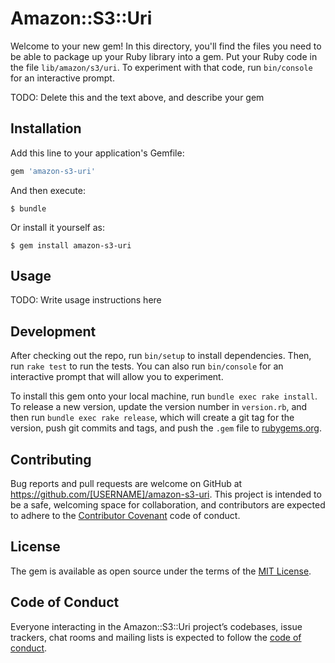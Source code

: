 # Amazon::S3::Uri

Welcome to your new gem! In this directory, you'll find the files you need to be able to package up your Ruby library into a gem. Put your Ruby code in the file `lib/amazon/s3/uri`. To experiment with that code, run `bin/console` for an interactive prompt.

TODO: Delete this and the text above, and describe your gem

## Installation

Add this line to your application's Gemfile:

```ruby
gem 'amazon-s3-uri'
```

And then execute:

    $ bundle

Or install it yourself as:

    $ gem install amazon-s3-uri

## Usage

TODO: Write usage instructions here

## Development

After checking out the repo, run `bin/setup` to install dependencies. Then, run `rake test` to run the tests. You can also run `bin/console` for an interactive prompt that will allow you to experiment.

To install this gem onto your local machine, run `bundle exec rake install`. To release a new version, update the version number in `version.rb`, and then run `bundle exec rake release`, which will create a git tag for the version, push git commits and tags, and push the `.gem` file to [rubygems.org](https://rubygems.org).

## Contributing

Bug reports and pull requests are welcome on GitHub at https://github.com/[USERNAME]/amazon-s3-uri. This project is intended to be a safe, welcoming space for collaboration, and contributors are expected to adhere to the [Contributor Covenant](http://contributor-covenant.org) code of conduct.

## License

The gem is available as open source under the terms of the [MIT License](https://opensource.org/licenses/MIT).

## Code of Conduct

Everyone interacting in the Amazon::S3::Uri project’s codebases, issue trackers, chat rooms and mailing lists is expected to follow the [code of conduct](https://github.com/[USERNAME]/amazon-s3-uri/blob/master/CODE_OF_CONDUCT.md).
